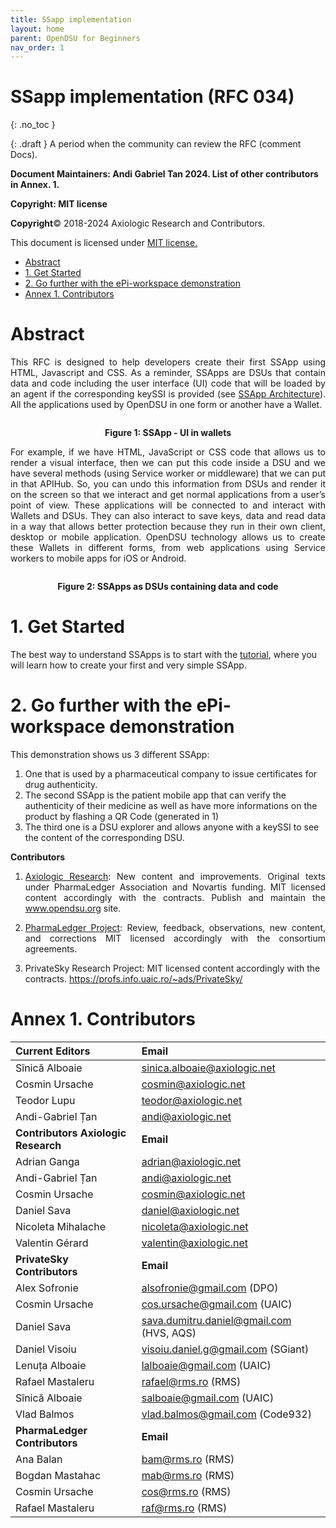 ```yaml
---
title: SSapp implementation 
layout: home
parent: OpenDSU for Beginners
nav_order: 1
---
```

<style>
.imgMain{
    display.block;
    margin-left:70px;
    margin-right:auto;
} 
</style>

# **SSapp implementation (RFC 034)**
{: .no_toc }

{: .draft }
A period when the community can review the RFC (comment Docs).


**Document Maintainers: Andi Gabriel Tan 2024. List of other contributors in Annex. 1.**

**Copyright: MIT license**

 **Copyright**© 2018-2024 Axiologic Research and Contributors.

This document is licensed under [MIT license.](https://en.wikipedia.org/wiki/MIT_License)


<!-- TOC -->
* [Abstract](#abstract)
* [1. Get Started](#1-get-started)
* [2. Go further with the ePi-workspace demonstration](#2-go-further-with-the-epi-workspace-demonstration)
* [Annex 1. Contributors](#annex-1-contributors)
<!-- TOC -->


# **Abstract**

<p style='text-align: justify;'>This RFC is designed to help developers create their first SSApp using HTML, Javascript and CSS. As a reminder, SSApps are DSUs that contain data and code including the user interface (UI) code that will be loaded by an agent if the corresponding keySSI is provided (see <a href="https://www.opendsu.org/pages/concepts/SSApps%20Architecture%20(RFC-028).html">SSApp Architecture</a>). All the applications used by OpenDSU in one form or another have a Wallet.
</p>

<div style="text-align:center;">
    <img alt="" src="https://docs.google.com/drawings/d/e/2PACX-1vQVppmu5NT1ub25b5ECWguHmPlKqawcEKHL280lHm5Ol3EeaZW8DvIGVglZtTFiNz4NnoUCmRlxlb5s/pub?w=746&h=474" class="imgMain" style="max-width: 69%; margin-left: 0px;"/>
    <p><b>Figure 1: SSApp - UI in wallets</b></p>
</div>


<p style='text-align: justify;'>For example, if we have HTML, JavaScript or CSS code that allows us to render a visual interface, then we can put this code inside a DSU and we have several methods (using Service worker or middleware) that we can put in that APIHub. So, you can undo this information from DSUs and render it on the screen so that we interact and get normal applications from a user’s point of view. These applications will be connected to and interact with Wallets and DSUs. They can also interact to save keys, data and read data in a way that allows better protection because they run in their own client, desktop or mobile application. OpenDSU technology allows us to create these Wallets in different forms, from web applications using Service workers to mobile apps for iOS or Android.</p>


<div style="text-align:center;">
    <img alt="" src="https://docs.google.com/drawings/d/e/2PACX-1vTi6fyCw6B-lZ9098PMI4AIGrjDoVuUMsaEB68NKUeG6uBR9DNjTfgWfJXdZliIR2UPNZBlhXAo1ksF/pub?w=845&h=345" class="imgMain" style="max-width: 69%; margin-left: 0px;"/>
    <p><b>Figure 2: SSApps as DSUs containing data and code</b></p>
</div>





# **1. Get Started**

The best way to understand SSApps is to start with the [tutorial](https://www.opendsu.org/pages/quickstart/Developers%20Tutorial%20(RFC-114).html), where you will learn how to create your first and very simple SSApp.

# **2. Go further with the ePi-workspace demonstration**

This demonstration shows us 3 different SSApp:

1. One that is used by a pharmaceutical company to issue certificates for drug authenticity.
2. The second SSApp is the patient mobile app that can verify the authenticity of their medicine as well as have more informations on the product by flashing a QR Code (generated in 1)
3. The third one is a DSU explorer and allows anyone with a keySSI to see the content of the corresponding DSU.



**Contributors**


1. <p style='text-align: justify;'><a href="https://www.axiologic.net/">Axiologic Research</a>: New content and improvements. Original texts under PharmaLedger Association and Novartis funding. MIT licensed content accordingly with the contracts. Publish and maintain the <a href="https://www.opendsu.org/">www.opendsu.org</a> site.

2. <p style='text-align: justify;'><a href="https://pharmaledger.org/">PharmaLedger Project</a>: Review, feedback, observations, new content, and corrections MIT licensed accordingly with the consortium agreements.

3. PrivateSky Research Project: MIT licensed content accordingly with the contracts. 
<a href="https://profs.info.uaic.ro/~ads/PrivateSky/"> https://profs.info.uaic.ro/~ads/PrivateSky/</a>




# **Annex 1. Contributors**

|**Current Editors**                  | **Email**                                |
|:------------------------------------|:-----------------------------------------|
|Sînică Alboaie                       | sinica.alboaie@axiologic.net             |
|Cosmin Ursache                       | cosmin@axiologic.net                     |
|Teodor Lupu                          | teodor@axiologic.net                     |
|Andi-Gabriel Țan                     | andi@axiologic.net                       |
|**Contributors Axiologic Research**  | **Email**                                |
|Adrian Ganga                         | adrian@axiologic.net                     |
|Andi-Gabriel Țan                     | andi@axiologic.net                       |
|Cosmin Ursache                       | cosmin@axiologic.net                     |
|Daniel Sava                          | daniel@axiologic.net                     |
|Nicoleta Mihalache                   | nicoleta@axiologic.net                   |
|Valentin Gérard                      | valentin@axiologic.net                   |
|**PrivateSky Contributors**          | **Email**                                |
|Alex Sofronie                        | alsofronie@gmail.com (DPO)               |
|Cosmin Ursache                       | cos.ursache@gmail.com (UAIC)             |
|Daniel Sava                          | sava.dumitru.daniel@gmail.com (HVS, AQS) |
|Daniel Visoiu                        | visoiu.daniel.g@gmail.com (SGiant)       |
|Lenuța Alboaie                       | lalboaie@gmail.com (UAIC)                |
|Rafael Mastaleru                     | rafael@rms.ro (RMS)                      |
|Sînică Alboaie                       | salboaie@gmail.com (UAIC)                |
|Vlad Balmos                          | vlad.balmos@gmail.com (Code932)          |
|**PharmaLedger Contributors**        | **Email**                                |
|Ana Balan                            | bam@rms.ro (RMS)                         |
|Bogdan Mastahac                      | mab@rms.ro (RMS)                         |
|Cosmin Ursache                       | cos@rms.ro (RMS)                         |
|Rafael Mastaleru                     | raf@rms.ro (RMS)                         |
